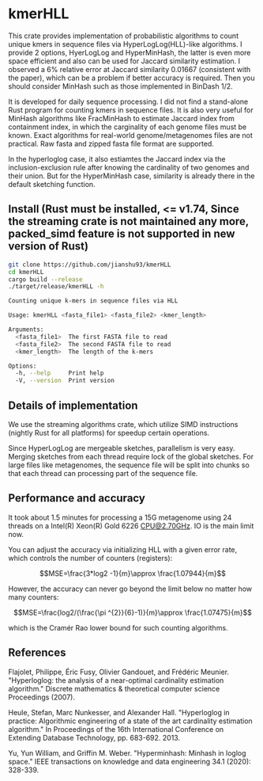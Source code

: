 # kmerHLL
This crate provides implementation of probabilistic algorithms to count unique kmers in sequence files via HyperLogLog(HLL)-like algorithms. I provide 2 options, HyerLogLog and HyperMinHash, the latter is even more space efficient and also can be used for Jaccard similarity estimation. I observed a 6% relative error at Jaccard similarity 0.01667 (consistent with the paper), which can be a problem if better accuracy is required. Then you should consider MinHash such as those implemented in BinDash 1/2.

It is developed for daily sequence processing. I did not find a stand-alone Rust program for counting kmers in sequence files. It is also very useful for MinHash algorithms like FracMinHash to estimate Jaccard index from containment index, in which the carginality of each genome files must be known. Exact algorithms for real-world genome/metagenomes files are not practical. Raw fasta and zipped fasta file format are supported.

In the hyperloglog case, it also estiamtes the Jaccard index via the inclusion-exclusion rule after knowing the cardinality of two genomes and their union. But for the HyperMinHash case, similarity is already there in the default sketching function.

## Install (Rust must be installed, <= v1.74, Since the streaming crate is not maintained any more, packed_simd feature is not supported in new version of Rust)

```bash
git clone https://github.com/jianshu93/kmerHLL
cd kmerHLL
cargo build --release
./target/release/kmerHLL -h
```

```bash
Counting unique k-mers in sequence files via HLL

Usage: kmerHLL <fasta_file1> <fasta_file2> <kmer_length>

Arguments:
  <fasta_file1>  The first FASTA file to read
  <fasta_file2>  The second FASTA file to read
  <kmer_length>  The length of the k-mers

Options:
  -h, --help     Print help
  -V, --version  Print version
```

## Details of implementation
We use the streaming algorithms crate, which utilize SIMD instructions (nightly Rust for all platforms) for speedup certain operations. 

Since HyperLogLog are mergeable sketches, parallelism is very easy. Merging sketches from each thread require lock of the global sketches. For large files like metagenomes, the sequence file will be split into chunks so that each thread can processing part of the sequence file.

## Performance and accuracy

It took about 1.5 minutes for processing a 15G metagenome using 24 threads on a Intel(R) Xeon(R) Gold 6226 CPU@2.70GHz. IO is the main limit now.

You can adjust the accuracy via initializing HLL with a given error rate, which controls the number of counters (registers):

$$MSE=\frac{3*log2 -1}{m}\approx \frac{1.07944}{m}$$

However, the accuracy can never go beyond the limit below no matter how many counters:

$$MSE=\frac{log2/(\frac{\pi ^{2}}{6}-1)}{m}\approx \frac{1.07475}{m}$$

which is the Cramér Rao lower bound for such counting algorithms.

## References
Flajolet, Philippe, Éric Fusy, Olivier Gandouet, and Frédéric Meunier. "Hyperloglog: the analysis of a near-optimal cardinality estimation algorithm." Discrete mathematics & theoretical computer science Proceedings (2007).

Heule, Stefan, Marc Nunkesser, and Alexander Hall. "Hyperloglog in practice: Algorithmic engineering of a state of the art cardinality estimation algorithm." In Proceedings of the 16th International Conference on Extending Database Technology, pp. 683-692. 2013.

Yu, Yun William, and Griffin M. Weber. "Hyperminhash: Minhash in loglog space." IEEE transactions on knowledge and data engineering 34.1 (2020): 328-339.


